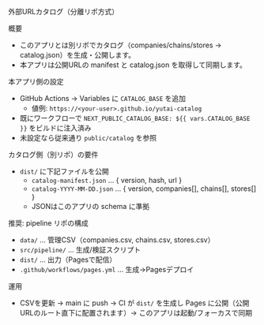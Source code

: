 外部URLカタログ（分離リポ方式）

概要
- このアプリとは別リポでカタログ（companies/chains/stores → catalog.json）を生成・公開します。
- 本アプリは公開URLの manifest と catalog.json を取得して同期します。

本アプリ側の設定
- GitHub Actions → Variables に `CATALOG_BASE` を追加
  - 値例: `https://<your-user>.github.io/yutai-catalog`
- 既にワークフローで `NEXT_PUBLIC_CATALOG_BASE: ${{ vars.CATALOG_BASE }}` をビルドに注入済み
- 未設定なら従来通り `public/catalog` を参照

カタログ側（別リポ）の要件
- `dist/` に下記ファイルを公開
  - `catalog-manifest.json` … { version, hash, url }
  - `catalog-YYYY-MM-DD.json` … { version, companies[], chains[], stores[] }
  - JSONはこのアプリの schema に準拠

推奨: pipeline リポの構成
- `data/` … 管理CSV（companies.csv, chains.csv, stores.csv）
- `src/pipeline/` … 生成/検証スクリプト
- `dist/` … 出力（Pagesで配信）
- `.github/workflows/pages.yml` … 生成→Pagesデプロイ

運用
- CSVを更新 → main に push → CI が `dist/` を生成し Pages に公開（公開URLのルート直下に配置されます）→ このアプリは起動/フォーカスで同期
